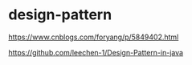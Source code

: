 # design-pattern
https://www.cnblogs.com/foryang/p/5849402.html

https://github.com/leechen-1/Design-Pattern-in-java
